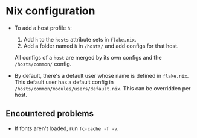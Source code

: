 # Nix configuration

- To add a host profile `h`:
  1. Add `h` to the `hosts` attribute sets in `flake.nix`.
  2. Add a folder named `h` in `/hosts/` and add configs for that host.
  
  All configs of a `host` are merged by its own configs and the `/hosts/common/` config.

- By default, there's a default user whose name is defined in `flake.nix`. This default user has a default config in `/hosts/common/modules/users/default.nix`. This can be overridden per host.

## Encountered problems

- If fonts aren't loaded, run `fc-cache -f -v`.
